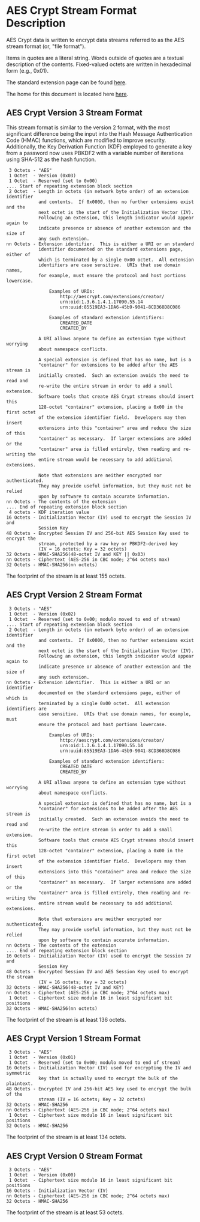 # AES Crypt Stream Format Description

AES Crypt data is written to encrypt data streams referred to as the AES
stream format (or, "file format").

Items in quotes are a literal string.  Words outside of quotes are a textual
description of the contents.  Fixed-valued octets are written in hexadecimal
form (e.g., 0x01).

The standard extension page can be found
[here](https://www.aescrypt.com/standard_extensions.html).

The home for this document is located here
[here](https://www.aescrypt.com/aes_stream_format.html).

## AES Crypt Version 3 Stream Format

This stream format is similar to the version 2 format, with the most significant
difference being the input into the Hash Message Authentication Code (HMAC)
functions, which are modified to improve security.  Additionally, the
Key Derivation Function (KDF) employed to generate a key from a password now
uses PBKDF2 with a variable number of iterations using SHA-512 as the hash
function.

```text
 3 Octets - "AES"
 1 Octet  - Version (0x03)
 1 Octet  - Reserved (set to 0x00)
.... Start of repeating extension block section
 2 Octet  - Length in octets (in network byte order) of an extension identifier
            and contents.  If 0x0000, then no further extensions exist and the
            next octet is the start of the Initialization Vector (IV).
            Following an extension, this length indicator would appear again to
            indicate presence or absence of another extension and the size of
            any such extension.
nn Octets - Extension identifier.  This is either a URI or an standard
            identifier documented on the standard extensions page, either of
            which is terminated by a single 0x00 octet.  All extension
            identifiers are case sensitive.  URIs that use domain names,
            for example, must ensure the protocol and host portions lowercase.

                Examples of URIs:
                    http://aescrypt.com/extensions/creator/
                    urn:oid:1.3.6.1.4.1.17090.55.14
                    urn:uuid:85519EA3-1DA6-45b9-9041-8CD368D8C086

                Examples of standard extension identifiers:
                    CREATED_DATE
                    CREATED_BY

            A URI allows anyone to define an extension type without worrying
            about namespace conflicts.

            A special extension is defined that has no name, but is a
            "container" for extensions to be added after the AES stream is
            initially created.  Such an extension avoids the need to read and
            re-write the entire stream in order to add a small extension.
            Software tools that create AES Crypt streams should insert this
            128-octet "container" extension, placing a 0x00 in the first octet
            of the extension identifier field.  Developers may then insert
            extensions into this "container" area and reduce the size of this
            "container" as necessary.  If larger extensions are added or the
            "container" area is filled entirely, then reading and re-writing the
            entire stream would be necessary to add additional extensions.

            Note that extensions are neither encrypted nor authenticated.
            They may provide useful information, but they must not be relied
            upon by software to contain accurate information.
nn Octets - The contents of the extension
.... End of repeating extension block section
 4 octets - KDF iteration value
16 Octets - Initialization Vector (IV) used to encrypt the Session IV and
            Session Key
48 Octets - Encrypted Session IV and 256-bit AES Session Key used to encrypt the
            stream, protected by a raw key or PBKDF2-derived key
            (IV = 16 octets; Key = 32 octets)
32 Octets - HMAC-SHA256(48-octet IV and KEY || 0x03)
nn Octets - Ciphertext (AES-256 in CBC mode; 2^64 octets max)
32 Octets - HMAC-SHA256(nn octets)
```

The footprint of the stream is at least 155 octets.

## AES Crypt Version 2 Stream Format

```text
 3 Octets - "AES"
 1 Octet  - Version (0x02)
 1 Octet  - Reserved (set to 0x00; modulo moved to end of stream)
.... Start of repeating extension block section
 2 Octet  - Length in octets (in network byte order) of an extension identifier
            and contents.  If 0x0000, then no further extensions exist and the
            next octet is the start of the Initialization Vector (IV).
            Following an extension, this length indicator would appear again to
            indicate presence or absence of another extension and the size of
            any such extension.
nn Octets - Extension identifier.  This is either a URI or an identifier
            documented on the standard extensions page, either of which is
            terminated by a single 0x00 octet.  All extension identifiers are
            case sensitive.  URIs that use domain names, for example, must
            ensure the protocol and host portions lowercase.

                Examples of URIs:
                    http://aescrypt.com/extensions/creator/
                    urn:oid:1.3.6.1.4.1.17090.55.14
                    urn:uuid:85519EA3-1DA6-45b9-9041-8CD368D8C086

                Examples of standard extension identifiers:
                    CREATED_DATE
                    CREATED_BY

            A URI allows anyone to define an extension type without worrying
            about namespace conflicts.

            A special extension is defined that has no name, but is a
            "container" for extensions to be added after the AES stream is
            initially created.  Such an extension avoids the need to read and
            re-write the entire stream in order to add a small extension.
            Software tools that create AES Crypt streams should insert this
            128-octet "container" extension, placing a 0x00 in the first octet
            of the extension identifier field.  Developers may then insert
            extensions into this "container" area and reduce the size of this
            "container" as necessary.  If larger extensions are added or the
            "container" area is filled entirely, then reading and re-writing the
            entire stream would be necessary to add additional extensions.

            Note that extensions are neither encrypted nor authenticated.
            They may provide useful information, but they must not be relied
            upon by software to contain accurate information.
nn Octets - The contents of the extension
.... End of repeating extension block section
16 Octets - Initialization Vector (IV) used to encrypt the Session IV and
            Session Key
48 Octets - Encrypted Session IV and AES Session Key used to encrypt the stream
            (IV = 16 octets; Key = 32 octets)
32 Octets - HMAC-SHA256(48-octet IV and KEY)
nn Octets - Ciphertext (AES-256 in CBC mode; 2^64 octets max)
 1 Octet  - Ciphertext size modulo 16 in least significant bit positions
32 Octets - HMAC-SHA256(nn octets)
```

The footprint of the stream is at least 136 octets.

## AES Crypt Version 1 Stream Format

```text
 3 Octets - "AES"
 1 Octet  - Version (0x01)
 1 Octet  - Reserved (set to 0x00; modulo moved to end of stream)
16 Octets - Initialization Vector (IV) used for encrypting the IV and symmetric
            key that is actually used to encrypt the bulk of the plaintext.
48 Octets - Encrypted IV and 256-bit AES key used to encrypt the bulk of the
            stream (IV = 16 octets; Key = 32 octets)
32 Octets - HMAC-SHA256
nn Octets - Ciphertext (AES-256 in CBC mode; 2^64 octets max)
 1 Octet  - Ciphertext size modulo 16 in least significant bit positions
32 Octets - HMAC-SHA256
```

The footprint of the stream is at least 134 octets.

## AES Crypt Version 0 Stream Format

```text
 3 Octets - "AES"
 1 Octet  - Version (0x00)
 1 Octet  - Ciphertext size modulo 16 in least significant bit positions
16 Octets - Initialization Vector (IV)
nn Octets - Ciphertext (AES-256 in CBC mode; 2^64 octets max)
32 Octets - HMAC-SHA256
```

The footprint of the stream is at least 53 octets.
